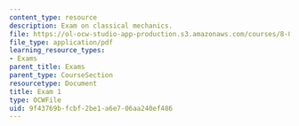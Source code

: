 ```yaml
---
content_type: resource
description: Exam on classical mechanics.
file: https://ol-ocw-studio-app-production.s3.amazonaws.com/courses/8-012-physics-i-classical-mechanics-fall-2008/9f43769bfcbf2be1a6e706aa240ef486_exam1.pdf
file_type: application/pdf
learning_resource_types:
- Exams
parent_title: Exams
parent_type: CourseSection
resourcetype: Document
title: Exam 1
type: OCWFile
uid: 9f43769b-fcbf-2be1-a6e7-06aa240ef486
---
```

